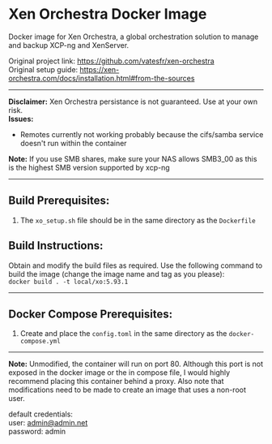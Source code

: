 # Xen Orchestra Docker Image
Docker image for Xen Orchestra, a global orchestration solution to manage and backup XCP-ng and XenServer.  
  
Original project link: https://github.com/vatesfr/xen-orchestra  
Original setup guide: https://xen-orchestra.com/docs/installation.html#from-the-sources
***
**Disclaimer:** Xen Orchestra persistance is not guaranteed. Use at your own risk.  
**Issues:**  
- Remotes currently not working probably because the cifs/samba service doesn't run within the container

**Note:** If you use SMB shares, make sure your NAS allows SMB3_00 as this is the highest SMB version supported by xcp-ng
***
## Build Prerequisites:  
1. The `xo_setup.sh` file should be in the same directory as the `Dockerfile`

## Build Instructions:  
Obtain and modify the build files as required. Use the following command to build the image (change the image name and tag as you please):  
`docker build . -t local/xo:5.93.1`
***
## Docker Compose Prerequisites:  
1. Create and place the `config.toml` in the same directory as the `docker-compose.yml`
***
**Note:** Unmodified, the container will run on port 80. Although this port is not exposed in the docker image or the in compose file, I would highly recommend placing this container behind a proxy. Also note that modifications need to be made to create an image that uses a non-root user.  

default credentials:  
user: admin@admin.net  
password: admin
